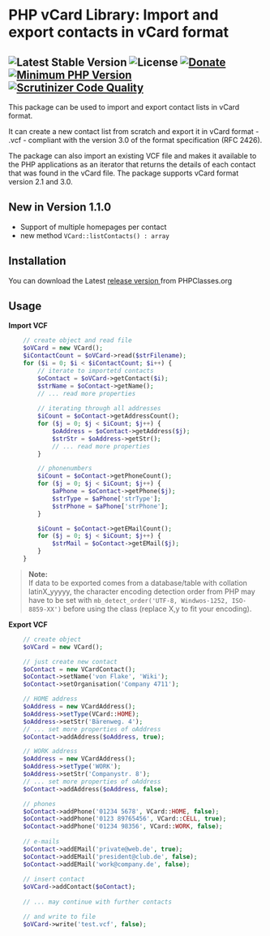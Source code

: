 # PHP vCard Library: Import and export contacts in vCard format

 ![Latest Stable Version](https://img.shields.io/badge/release-v1.0.5-brightgreen.svg) 
 ![License](https://img.shields.io/packagist/l/gomoob/php-pushwoosh.svg) 
 [![Donate](https://img.shields.io/static/v1?label=donate&message=PayPal&color=orange)](https://www.paypal.me/SKientzler/5.00EUR)
 [![Minimum PHP Version](https://img.shields.io/badge/php-%3E%3D%207.4-8892BF.svg)](https://php.net/)
 [![Scrutinizer Code Quality](https://scrutinizer-ci.com/g/Stefanius67/VCard/badges/quality-score.png?b=master)](https://scrutinizer-ci.com/g/Stefanius67/VCard/?branch=master)
----------

This package can be used to import and export contact lists in vCard format.

It can create a new contact list from scratch and export it in vCard format - .vcf - compliant 
with the version 3.0 of the format specification (RFC 2426).

The package can also import an existing VCF file and makes it available to the PHP applications 
as an iterator that returns the details of each contact that was found in the vCard file. The 
package supports vCard format version 2.1 and 3.0.

## New in Version 1.1.0
- Support of multiple homepages per contact
- new method `VCard::listContacts() : array`


## Installation   
You can download the  Latest [release version ](https://www.phpclasses.org/package/11545-PHP-Import-and-export-contact-lists-in-vCard-format.html) from PHPClasses.org


## Usage

**Import VCF**
```php
    // create object and read file
    $oVCard = new VCard();
    $iContactCount = $oVCard->read($strFilename);
    for ($i = 0; $i < $iContactCount; $i++) {
        // iterate to importetd contacts
        $oContact = $oVCard->getContact($i);
        $strName = $oContact->getName();
        // ... read more properties
        
        // iterating through all addresses
        $iCount = $oContact->getAddressCount();
        for ($j = 0; $j < $iCount; $j++) {
            $oAddress = $oContact->getAddress($j);
            $strStr = $oAddress->getStr();
            // ... read more properties
        }

        // phonenumbers
        $iCount = $oContact->getPhoneCount();
        for ($j = 0; $j < $iCount; $j++) {
            $aPhone = $oContact->getPhone($j);
            $strType = $aPhone['strType'];
            $strPhone = $aPhone['strPhone'];
        }

        $iCount = $oContact->getEMailCount();
        for ($j = 0; $j < $iCount; $j++) {
            $strMail = $oContact->getEMail($j);
        }
    }
```

> **Note:**  
> If data to be exported comes from a database/table with collation latinX_yyyyy, the character 
> encoding detection order from PHP may have to be set with 
> `mb_detect_order('UTF-8, Windwos-1252, ISO-8859-XX')` before using the class (replace X,y to fit your encoding).


**Export VCF**

```php
    // create object
    $oVCard = new VCard();

    // just create new contact
    $oContact = new VCardContact();
    $oContact->setName('von Flake', 'Wiki');
    $oContact->setOrganisation('Company 4711');

    // HOME address
    $oAddress = new VCardAddress();
    $oAddress->setType(VCard::HOME);
    $oAddress->setStr('Bärenweg. 4');
    // ... set more properties of oAddress
    $oContact->addAddress($oAddress, true);

    // WORK address
    $oAddress = new VCardAddress();
    $oAddress->setType('WORK');
    $oAddress->setStr('Companystr. 8');
    // ... set more properties of oAddress
    $oContact->addAddress($oAddress, false);

    // phones
    $oContact->addPhone('01234 5678', VCard::HOME, false);
    $oContact->addPhone('0123 89765456', VCard::CELL, true);
    $oContact->addPhone('01234 98356', VCard::WORK, false);
    
    // e-mails
    $oContact->addEMail('private@web.de', true);
    $oContact->addEMail('president@club.de', false);
    $oContact->addEMail('work@company.de', false);
    
    // insert contact
    $oVCard->addContact($oContact);
    
    // ... may continue with further contacts

    // and write to file
    $oVCard->write('test.vcf', false);    
```

